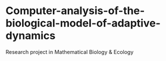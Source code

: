 # Computer-analysis-of-the-biological-model-of-adaptive-dynamics
Research project in Mathematical Biology &amp; Ecology
